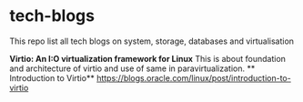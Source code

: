 # tech-blogs
This repo list all tech blogs on system, storage, databases and virtualisation


 **Virtio: An I:O virtualization framework for Linux**
   This is about foundation and architecture of virtio and use of same in paravirtualization.
 ** Introduction to Virtio**
   https://blogs.oracle.com/linux/post/introduction-to-virtio

